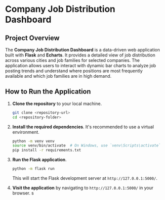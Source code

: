 # Company Job Distribution Dashboard

## Project Overview

The **Company Job Distribution Dashboard** is a data-driven web application built with **Flask** and **Echarts**. It provides a detailed view of job distribution across various cities and job families for selected companies. The application allows users to interact with dynamic bar charts to analyze job posting trends and understand where positions are most frequently available and which job families are in high demand.

## How to Run the Application

1. **Clone the repository** to your local machine.

    ```bash
    git clone <repository-url>
    cd <repository-folder>
    ```

2. **Install the required dependencies**. It's recommended to use a virtual environment.

    ```bash
    python -m venv venv
    source venv/bin/activate  # On Windows, use `venv\Scripts\activate`
    pip install -r requirements.txt
    ```

3. **Run the Flask application**.

    ```bash
    python -m flask run
    ```

    This will start the Flask development server at `http://127.0.0.1:5000/`.

4. **Visit the application** by navigating to `http://127.0.0.1:5000/` in your browser.
s